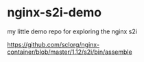 # nginx-s2i-demo
my little demo repo for exploring the nginx s2i

https://github.com/sclorg/nginx-container/blob/master/1.12/s2i/bin/assemble
